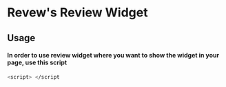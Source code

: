 # **Revew's** Review Widget

## Usage
#### In order to use review widget where you want to show the widget in your page, use this script 
```sh
<script> </script
```
